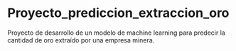 # Proyecto_prediccion_extraccion_oro
Proyecto de desarrollo de un modelo de machine learning para predecir la cantidad de oro extraído por una empresa minera.
